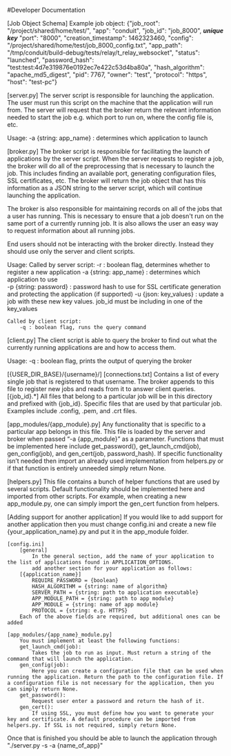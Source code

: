 #Developer Documentation

[Job Object Schema]
	Example job object:
	{"job_root": "/project/shared/home/test/", 
	"app": "conduit", 
	"job_id": "job_8000", ***unique key***
	"port": "8000", 
	"creation_timestamp": 1462323460, 
	"config": "/project/shared/home/test/job_8000_config.txt", 
	"app_path": "/tmp/conduit/build-debug/tests/relay/t_relay_websocket", 
	"status": "launched", 
	"password_hash": "test:test:4d7e319876e0192ec7e422c53d4ba80a",
	"hash_algorithm": "apache_md5_digest",
	"pid": 7767, 
	"owner": "test", 
	"protocol": "https", 
	"host": "test-pc"}

[server.py]
The server script is responsible for launching the application. The user must run this script on the machine that the application will run from. The server will request that the broker return the relevant information needed to start the job e.g. which port to run on, where the config file is, etc.

Usage:
	-a {string: app_name} : determines which application to launch  

[broker.py]
The broker script is responsible for facilitating the launch of applications by the server script. When the server requests to register a job, the broker will do all of the preprocessing that is necessary to launch the job. This includes finding an available port, generating configuration files, SSL certificates, etc. The broker will return the job object that has this information as a JSON string to the server script, which will continue launching the application.

The broker is also responsible for maintaining records on all of the jobs that a user has running. This is necessary to ensure that a job doesn't run on the same port of a currently running job. It is also allows the user an easy way to request information about all running jobs.

End users should not be interacting with the broker directly. Instead they should use only the server and client scripts.

Usage:
	Called by server script:
		-r : boolean flag, determines whether to register a new application
		-a {string: app_name} : determines which application to use  
		-p {string: password} : password hash to use for SSL certificate generation and protecting the application (if supported)
		-u {json: key_values} : update a job with these new key values. job_id must be including in one of the key_values

	Called by client script:
		-q : boolean flag, runs the query command


[client.py]
The client script is able to query the broker to find out what the currently running applications are and how to access them. 

Usage:
	-q : boolean flag, prints the output of querying the broker



[{USER_DIR_BASE}/{username}/]
	[connections.txt]
		Contains a list of every single job that is registered to that username. The broker appends to this file to register new jobs and reads from it to answer client queries.
	[{job_id}.*]
		All files that belong to a particular job will be in this directory and prefixed with {job_id}. Specific files that are used by that particular job. Examples include .config, .pem, and .crt files.

[app_modules/{app_module}.py]
Any functionality that is specific to a particular app belongs in this file. This file is loaded by the server and broker when passed “-a {app_module}” as a parameter. Functions that must be implemented here include get_password(), get_launch_cmd(job), gen_config(job), and gen_cert(job, password_hash). If specific functionality isn’t needed then import an already used implementation from helpers.py or if that function is entirely unneeded simply return None.

[helpers.py]
	This file contains a bunch of helper functions that are used by several scripts. Default functionality should be implemented here and imported from other scripts. For example, when creating a new app_module.py, one can simply import the gen_cert function from helpers.





[Adding support for another application]
If you would like to add support for another application then you must change config.ini and create a new file {your_application_name}.py and put it in the app_module folder.

	[config.ini]
		[general]
			In the general section, add the name of your application to the list of applications found in APPLICATION_OPTIONS.
			add another section for your application as follows:
		[{application_name}]
			REQUIRE_PASSWORD = {boolean}
			HASH_ALGORITHM = {string: name of algorithm}
			SERVER_PATH = {string: path to application executable}
			APP_MODULE_PATH = {string: path to app module}
			APP_MODULE = {string: name of app module}
			PROTOCOL = {string: e.g. HTTPS}
		Each of the above fields are required, but additional ones can be added 

	[app_modules/{app_name}_module.py]
		You must implement at least the following functions:
		get_launch_cmd(job):
			Takes the job to run as input. Must return a string of the command that will launch the application.
		gen_config(job):
			Here you can create a configuration file that can be used when running the application. Return the path to the configuration file. If a configuration file is not necessary for the application, then you can simply return None. 
		get_password():
			Request user enter a password and return the hash of it.
		gen_cert():
			If using SSL, you must define how you want to generate your key and certificate. A default procedure can be imported from helpers.py. If SSL is not required, simply return None.

Once that is finished you should be able to launch the application through "./server.py -s -a {name_of_app}"

